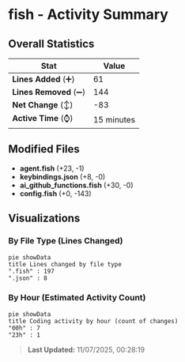 # fish - Activity Summary 

## Overall Statistics

| Stat                   | Value                                                             |
| ---------------------- | ----------------------------------------------------------------- |
| **Lines Added** (➕)   | 61                                          |
| **Lines Removed** (➖) | 144                                        |
| **Net Change** (↕)    | -83                |
| **Active Time** (⌚)   | 15 minutes |


## Modified Files
- **agent.fish** (+23, -1)
- **keybindings.json** (+8, -0)
- **ai_github_functions.fish** (+30, -0)
- **config.fish** (+0, -143)

## Visualizations

### By File Type (Lines Changed)

```mermaid
pie showData
title Lines changed by file type
".fish" : 197
".json" : 8
```

### By Hour (Estimated Activity Count)

```mermaid
pie showData
title Coding activity by hour (count of changes)
"00h" : 7
"23h" : 1
```


> **Last Updated:** 11/07/2025, 00:28:19